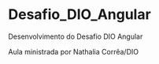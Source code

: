 # Desafio_DIO_Angular

Desenvolvimento do Desafio DIO Angular

Aula ministrada por Nathalia Corrêa/DIO
